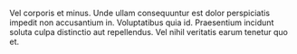 Vel corporis et minus. Unde ullam consequuntur est dolor perspiciatis impedit non accusantium in. Voluptatibus quia id. Praesentium incidunt soluta culpa distinctio aut repellendus. Vel nihil veritatis earum tenetur quo et.